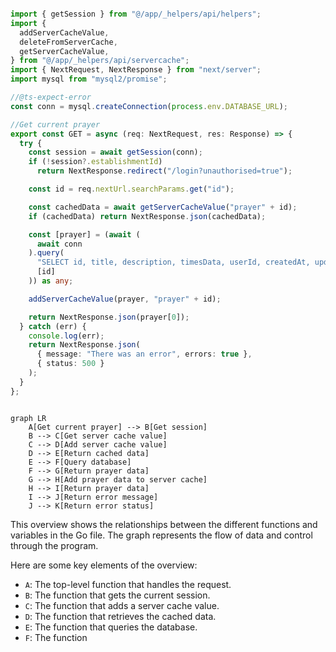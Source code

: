 ```ts

import { getSession } from "@/app/_helpers/api/helpers";
import {
  addServerCacheValue,
  deleteFromServerCache,
  getServerCacheValue,
} from "@/app/_helpers/api/servercache";
import { NextRequest, NextResponse } from "next/server";
import mysql from "mysql2/promise";

//@ts-expect-error
const conn = mysql.createConnection(process.env.DATABASE_URL);

//Get current prayer
export const GET = async (req: NextRequest, res: Response) => {
  try {
    const session = await getSession(conn);
    if (!session?.establishmentId)
      return NextResponse.redirect("/login?unauthorised=true");

    const id = req.nextUrl.searchParams.get("id");

    const cachedData = await getServerCacheValue("prayer" + id);
    if (cachedData) return NextResponse.json(cachedData);

    const [prayer] = (await (
      await conn
    ).query(
      "SELECT id, title, description, timesData, userId, createdAt, updatedAt, deletedAt, FROM Prayer WHERE id = ?",
      [id]
    )) as any;

    addServerCacheValue(prayer, "prayer" + id);

    return NextResponse.json(prayer[0]);
  } catch (err) {
    console.log(err);
    return NextResponse.json(
      { message: "There was an error", errors: true },
      { status: 500 }
    );
  }
};


```

```mermaid

graph LR
    A[Get current prayer] --> B[Get session]
    B --> C[Get server cache value]
    C --> D[Add server cache value]
    D --> E[Return cached data]
    E --> F[Query database]
    F --> G[Return prayer data]
    G --> H[Add prayer data to server cache]
    H --> I[Return prayer data]
    I --> J[Return error message]
    J --> K[Return error status]
```
This overview shows the relationships between the different functions and variables in the Go file. The graph represents the flow of data and control through the program.

Here are some key elements of the overview:

* `A`: The top-level function that handles the request.
* `B`: The function that gets the current session.
* `C`: The function that adds a server cache value.
* `D`: The function that retrieves the cached data.
* `E`: The function that queries the database.
* `F`: The function

```
